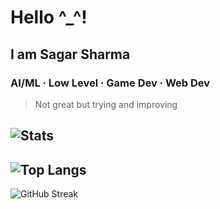 # Hello ^_^!
## I am Sagar Sharma 
### AI/ML · Low Level · Game Dev · Web Dev
> Not great but trying and improving 

![Stats](https://github-readme-stats.vercel.app/api?username=bremsstrahlung-57&show_icons=true&theme=synthwave)
---
![Top Langs](https://github-readme-stats.vercel.app/api/top-langs/?username=bremsstrahlung-57&layout=compact)
---
![GitHub Streak](https://streak-stats.demolab.com/?user=bremsstrahlung-57&theme=synthwave)

